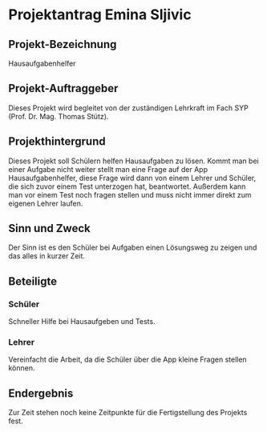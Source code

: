 # Projektantrag Emina Sljivic

## Projekt-Bezeichnung
Hausaufgabenhelfer

## Projekt-Auftraggeber
Dieses Projekt wird begleitet von der zuständigen Lehrkraft im Fach SYP (Prof. Dr. Mag. Thomas Stütz).

## Projekthintergrund
Dieses Projekt soll Schülern helfen Hausaufgaben zu lösen. Kommt man bei einer Aufgabe nicht weiter stellt man eine Frage auf der App Hausaufgabenhelfer, diese Frage wird dann von einem Lehrer und Schüler, die sich zuvor einem Test unterzogen hat, beantwortet. Außerdem kann man vor einem Test noch fragen stellen und muss nicht immer direkt zum eigenen Lehrer laufen.

## Sinn und Zweck
Der Sinn ist es den Schüler bei Aufgaben einen Lösungsweg zu zeigen und das alles in kurzer Zeit.

## Beteiligte
### Schüler
Schneller Hilfe bei Hausaufgeben und Tests.

### Lehrer
Vereinfacht die Arbeit, da die Schüler über die App kleine Fragen stellen können.

## Endergebnis
Zur Zeit stehen noch keine Zeitpunkte für die Fertigstellung des Projekts fest.
